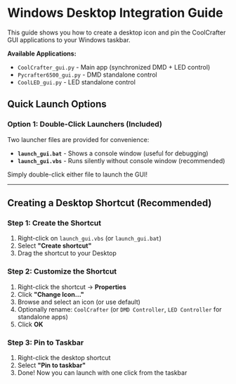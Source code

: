 # Windows Desktop Integration Guide

This guide shows you how to create a desktop icon and pin the CoolCrafter GUI applications to your Windows taskbar.

**Available Applications:**
- `CoolCrafter_gui.py` - Main app (synchronized DMD + LED control)
- `Pycrafter6500_gui.py` - DMD standalone control
- `CoolLED_gui.py` - LED standalone control

## Quick Launch Options

### Option 1: Double-Click Launchers (Included)

Two launcher files are provided for convenience:

- **`launch_gui.bat`** - Shows a console window (useful for debugging)
- **`launch_gui.vbs`** - Runs silently without console window (recommended)

Simply double-click either file to launch the GUI!

---

## Creating a Desktop Shortcut (Recommended)

### Step 1: Create the Shortcut

1. Right-click on `launch_gui.vbs` (or `launch_gui.bat`)
2. Select **"Create shortcut"**
3. Drag the shortcut to your Desktop

### Step 2: Customize the Shortcut

1. Right-click the shortcut → **Properties**
2. Click **"Change Icon..."**
3. Browse and select an icon (or use default)
4. Optionally rename: `CoolCrafter` (or `DMD Controller`, `LED Controller` for standalone apps)
5. Click **OK**

### Step 3: Pin to Taskbar

1. Right-click the desktop shortcut
2. Select **"Pin to taskbar"**
3. Done! Now you can launch with one click from the taskbar